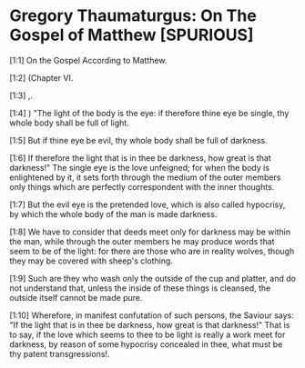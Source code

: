 # Gregory Thaumaturgus: On The Gospel of Matthew [SPURIOUS]

[1:1] On the Gospel According to Matthew.

[1:2] (Chapter VI.

[1:3] ,.

[1:4] )  "The light of the body is the eye: if therefore thine eye be single, thy whole body shall be full of light.

[1:5] But if thine eye be evil, thy whole body shall be full of darkness.

[1:6] If therefore the light that is in thee be darkness, how great is that darkness!"  The single eye is the love unfeigned; for when the body is enlightened by it, it sets forth through the medium of the outer members only things which are perfectly correspondent with the inner thoughts.

[1:7] But the evil eye is the pretended love, which is also called hypocrisy, by which the whole body of the man is made darkness.

[1:8] We have to consider that deeds meet only for darkness may be within the man, while through the outer members he may produce words that seem to be of the light: for there are those who are in reality wolves, though they may be covered with sheep's clothing.

[1:9] Such are they who wash only the outside of the cup and platter, and do not understand that, unless the inside of these things is cleansed, the outside itself cannot be made pure.

[1:10] Wherefore, in manifest confutation of such persons, the Saviour says: "If the light that is in thee be darkness, how great is that darkness!" That is to say, if the love which seems to thee to be light is really a work meet for darkness, by reason of some hypocrisy concealed in thee, what must be thy patent transgressions!.

